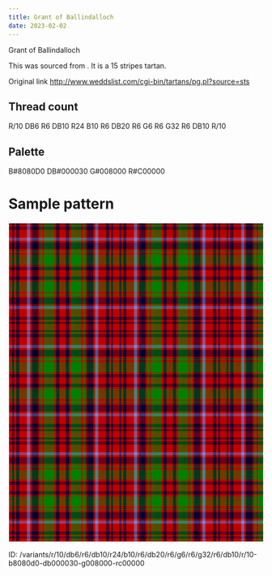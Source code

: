 ```yaml
---
title: Grant of Ballindalloch
date: 2023-02-02
---
```

Grant of Ballindalloch

This was sourced from <no value>.  It is a 15 stripes tartan.

Original link http://www.weddslist.com/cgi-bin/tartans/pg.pl?source=sts

## Thread count
R/10 DB6 R6 DB10 R24 B10 R6 DB20 R6 G6 R6 G32 R6 DB10 R/10

## Palette
B#8080D0 DB#000030 G#008000 R#C00000

# Sample pattern

![Tartan detail](tartan.png "R/10 DB6 R6 DB10 R24 B10 R6 DB20 R6 G6 R6 G32 R6 DB10 R/10 tartan")

ID: /variants/r/10/db6/r6/db10/r24/b10/r6/db20/r6/g6/r6/g32/r6/db10/r/10-b8080d0-db000030-g008000-rc00000
